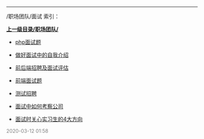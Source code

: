 
----

/职场团队/面试 索引：


**[上一级目录/职场团队/](/职场团队/)**

- [php面试题](/职场团队/面试/php面试题)

- [做好面试中的自我介绍](/职场团队/面试/做好面试中的自我介绍)

- [前后端招聘及面试评估](/职场团队/面试/前后端招聘及面试评估)

- [前端面试题](/职场团队/面试/前端面试题)

- [测试招聘](/职场团队/面试/测试招聘)

- [面试中如何考察公司](/职场团队/面试/面试中如何考察公司)

- [面试时关心实习生的4大方向](/职场团队/面试/面试时关心实习生的4大方向)


<font size=2 color='grey'> 2020-03-12 01:58 </font>